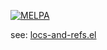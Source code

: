 [![MELPA](https://melpa.org/packages/locs-and-refs-badge.svg)](https://melpa.org/#/locs-and-refs)

see: [locs-and-refs.el](locs-and-refs.el)
